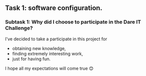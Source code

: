 ## Task 1: software configuration.
### Subtask 1: Why did I choose to participate in the Dare IT Challenge?
I've decided to take a participate in this project for 
 - obtaining new knowledge,
 - finding extremely interesting work,
 - just for having fun.

I hope all my expectations will come true :blush: